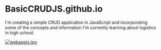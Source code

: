 # BasicCRUDJS.github.io
I'm creating a simple CRUD application in JavaScript and incorporating some of the concepts and information I'm currently learning about logistics in high school.

[![webappjs.jpg](https://i.postimg.cc/WzrsFbV6/webappjs.jpg)](https://postimg.cc/jnspBTLL)
